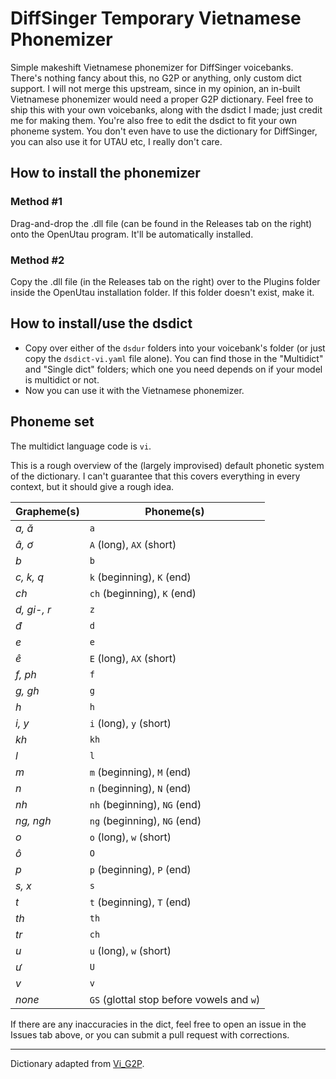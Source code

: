 # DiffSinger Temporary Vietnamese Phonemizer
Simple makeshift Vietnamese phonemizer for DiffSinger voicebanks. There's nothing fancy about this, no G2P or anything, only custom dict support.
I will not merge this upstream, since in my opinion, an in-built Vietnamese phonemizer would need a proper G2P dictionary.
Feel free to ship this with your own voicebanks, along with the dsdict I made; just credit me for making them.
You're also free to edit the dsdict to fit your own phoneme system.
You don't even have to use the dictionary for DiffSinger, you can also use it for UTAU etc, I really don't care.

## How to install the phonemizer
### Method #1
Drag-and-drop the .dll file (can be found in the Releases tab on the right) onto the OpenUtau program. It'll be automatically installed.

### Method #2
Copy the .dll file (in the Releases tab on the right) over to the Plugins folder inside the OpenUtau installation folder. If this folder doesn't exist, make it.

## How to install/use the dsdict
- Copy over either of the ``dsdur`` folders into your voicebank's folder (or just copy the ``dsdict-vi.yaml`` file alone). You can find those in the "Multidict" and "Single dict" folders; which one you need depends on if your model is multidict or not.
- Now you can use it with the Vietnamese phonemizer.

## Phoneme set
The multidict language code is `vi`.

This is a rough overview of the (largely improvised) default phonetic system of the dictionary. I can't guarantee that this covers everything in every context, but it should give a rough idea.

| Grapheme(s)  | Phoneme(s) |
| ------------- | ------------- |
| _a, ă_  | ``a`` |
| _â, ơ_  | ``A`` (long), ``AX`` (short) |
| _b_  | ``b`` |
| _c, k, q_ | ``k`` (beginning), ``K`` (end) |
| _ch_  | ``ch`` (beginning), ``K`` (end) |
| _d, gi-, r_  | ``z`` |
| _đ_  | ``d`` |
| _e_  | ``e`` |
| _ê_  | ``E`` (long), ``AX`` (short) |
| _f, ph_  | ``f`` |
| _g, gh_  | ``g`` |
| _h_  | ``h`` |
| _i, y_  | ``i`` (long), ``y`` (short) |
| _kh_  | ``kh`` |
| _l_  | ``l`` |
| _m_  | ``m`` (beginning), ``M`` (end) |
| _n_  | ``n`` (beginning), ``N`` (end) |
| _nh_  | ``nh`` (beginning), ``NG`` (end) |
| _ng, ngh_  | ``ng`` (beginning), ``NG`` (end) |
| _o_  | ``o`` (long), ``w`` (short) |
| _ô_  | ``O`` |
| _p_  | ``p`` (beginning), ``P`` (end) |
| _s, x_  | ``s`` |
| _t_  | ``t`` (beginning), ``T`` (end) |
| _th_  | ``th`` |
| _tr_  | ``ch`` |
| _u_  | ``u`` (long), ``w`` (short) |
| _ư_  | ``U`` |
| _v_  | ``v`` |
| _none_  | ``GS`` (glottal stop before vowels and ``w``) |

If there are any inaccuracies in the dict, feel free to open an issue in the Issues tab above, or you can submit a pull request with corrections.

---

Dictionary adapted from [Vi_G2P](https://github.com/v-nhandt21/Vi_G2P).
